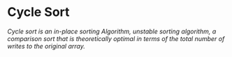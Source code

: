 # Cycle Sort

_Cycle sort is an in-place sorting Algorithm, unstable sorting algorithm, a comparison sort that is theoretically optimal in terms of the total number of writes to the original array._
